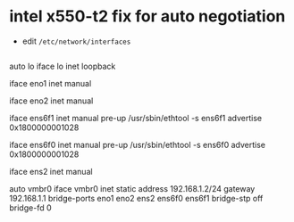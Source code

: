 # intel x550-t2 fix for auto negotiation

- edit ```/etc/network/interfaces```

  ```
auto lo
iface lo inet loopback

iface eno1 inet manual

iface eno2 inet manual

iface ens6f1 inet manual
pre-up /usr/sbin/ethtool -s ens6f1 advertise 0x1800000001028

iface ens6f0 inet manual
pre-up /usr/sbin/ethtool -s ens6f0 advertise 0x1800000001028

iface ens2 inet manual

auto vmbr0
iface vmbr0 inet static
        address 192.168.1.2/24
        gateway 192.168.1.1
        bridge-ports eno1 eno2 ens2 ens6f0 ens6f1
        bridge-stp off
        bridge-fd 0
  ```
